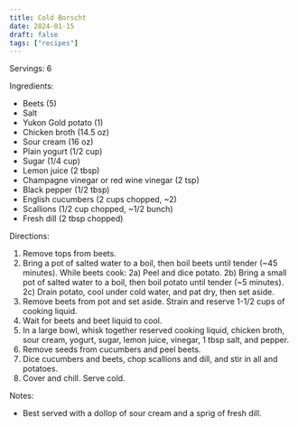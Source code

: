 ```yaml
---
title: Cold Borscht
date: 2024-01-15
draft: false
tags: ["recipes"]
---
```


Servings: 6

Ingredients:
- Beets (5)
- Salt
- Yukon Gold potato (1)
- Chicken broth (14.5 oz)
- Sour cream (16 oz)
- Plain yogurt (1/2 cup)
- Sugar (1/4 cup)
- Lemon juice (2 tbsp)
- Champagne vinegar or red wine vinegar (2 tsp)
- Black pepper (1/2 tbsp)
- English cucumbers (2 cups chopped, ~2)
- Scallions (1/2 cup chopped, ~1/2 bunch)
- Fresh dill (2 tbsp chopped)

Directions:
1) Remove tops from beets.
2) Bring a pot of salted water to a boil, then boil beets until tender (~45 minutes).
While beets cook:
    2a) Peel and dice potato.
    2b) Bring a small pot of salted water to a boil, then boil potato until tender (~5 minutes).
    2c) Drain potato, cool under cold water, and pat dry, then set aside.
3) Remove beets from pot and set aside. Strain and reserve 1-1/2 cups of cooking liquid.
4) Wait for beets and beet liquid to cool.
5) In a large bowl, whisk together reserved cooking liquid, chicken broth, sour cream, yogurt, sugar, lemon juice, vinegar, 1 tbsp salt, and pepper.
6) Remove seeds from cucumbers and peel beets.
7) Dice cucumbers and beets, chop scallions and dill, and stir in all and potatoes.
8) Cover and chill. Serve cold.

Notes:
- Best served with a dollop of sour cream and a sprig of fresh dill.
